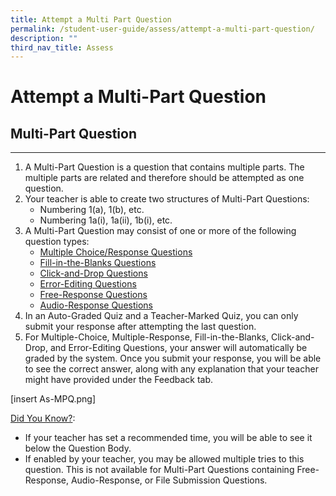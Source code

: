 ```yaml
---
title: Attempt a Multi Part Question
permalink: /student-user-guide/assess/attempt-a-multi-part-question/
description: ""
third_nav_title: Assess
---
```

<h1 id="attempt-a-multi-part-question">Attempt a Multi-Part Question</h1>
<h2 id="-multi-part-question-"><strong>Multi-Part Question</strong></h2>
<hr>
<ol>
<li>A Multi-Part Question is a question that contains multiple parts. The multiple parts are related and therefore should be attempted as one question.</li>
<li>Your teacher is able to create two structures of Multi-Part Questions:<ul>
<li>Numbering 1(a), 1(b), etc.</li>
<li>Numbering 1a(i), 1a(ii), 1b(i), etc.</li>
</ul>
</li>
<li>A Multi-Part Question may consist of one or more of the following question types:<ul>
<li><a href="https://docs.learning.moe.edu.sg/sls-user-guide/vle/student/Assignments/AttemptMCQ.html">Multiple Choice/Response Questions</a></li>
<li><a href="https://docs.learning.moe.edu.sg/sls-user-guide/vle/student/Assignments/AttemptFITBQ.html">Fill-in-the-Blanks Questions</a></li>
<li><a href="https://docs.learning.moe.edu.sg/sls-user-guide/vle/student/Assignments/AttemptCADQ.html">Click-and-Drop Questions</a></li>
<li><a href="https://docs.learning.moe.edu.sg/sls-user-guide/vle/student/Assignments/AttemptEEQ.html">Error-Editing Questions</a></li>
<li><a href="https://docs.learning.moe.edu.sg/sls-user-guide/vle/student/Assignments/AttemptFRQ.html">Free-Response Questions</a></li>
<li><a href="https://docs.learning.moe.edu.sg/sls-user-guide/vle/student/Assignments/AttemptARQ.html">Audio-Response Questions</a></li>
</ul>
</li>
<li>In an Auto-Graded Quiz and a Teacher-Marked Quiz, you can only submit your response after attempting the last question.</li>
<li>For Multiple-Choice, Multiple-Response, Fill-in-the-Blanks, Click-and-Drop, and Error-Editing Questions, your answer will automatically be graded by the system. Once you submit your response, you will be able to see the correct answer, along with any explanation that your teacher might have provided under the Feedback tab.</li>
</ol>
<p>[insert As-MPQ.png]</p>
<p><u>Did You Know?</u>:</p>
<ul>
<li>If your teacher has set a recommended time, you will be able to see it below the Question Body.</li>
<li>If enabled by your teacher, you may be allowed multiple tries to this question. This is not available for Multi-Part Questions containing Free-Response, Audio-Response, or File Submission Questions.</li>
</ul>